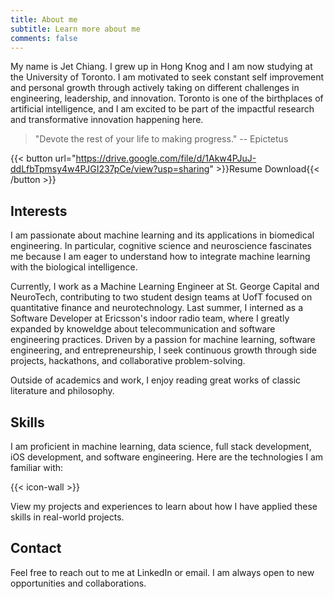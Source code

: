 ```yaml
---
title: About me
subtitle: Learn more about me
comments: false
---
```


My name is Jet Chiang. I grew up in Hong Knog and I am now studying at the University of Toronto. I am motivated to seek constant self improvement and personal growth through actively taking on different challenges in engineering, leadership, and innovation. Toronto is one of the birthplaces of artificial intelligence, and I am excited to be part of the impactful research and transformative innovation happening here.

> "Devote the rest of your life to making progress." -- Epictetus

{{< button url="https://drive.google.com/file/d/1Akw4PJuJ-ddLfbTpmsy4w4PJGI237pCe/view?usp=sharing" >}}Resume Download{{< /button >}}

## Interests

I am passionate about machine learning and its applications in biomedical engineering. In particular, cognitive science and neuroscience fascinates me because I am eager to understand how to integrate machine learning with the biological intelligence.

Currently, I work as a Machine Learning Engineer at St. George Capital and NeuroTech, contributing to two student design teams at UofT focused on quantitative finance and neurotechnology. Last summer, I interned as a Software Developer at Ericsson's indoor radio team, where I greatly expanded by knoweldge about telecommunication and software engineering practices. Driven by a passion for machine learning, software engineering, and entrepreneurship, I seek continuous growth through side projects, hackathons, and collaborative problem-solving.

Outside of academics and work, I enjoy reading great works of classic literature and philosophy.

## Skills

I am proficient in machine learning, data science, full stack development, iOS development, and software engineering. Here are the technologies I am familiar with:

{{< icon-wall >}}

View my projects and experiences to learn about how I have applied these skills in real-world projects.

## Contact

Feel free to reach out to me at LinkedIn or email. I am always open to new opportunities and collaborations.
